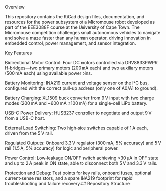 Overview

This repository contains the KiCad design files, documentation, and resources for the power subsystem of a Micromouse robot developed as part of the EEE3088F course at the University of Cape Town. The Micromouse competition challenges small autonomous vehicles to navigate and solve a maze faster than any human operator, driving innovation in embedded control, power management, and sensor integration.

Key Features

Bidirectional Motor Control: Four DC motors controlled via DRV8833PWPR H‑bridges—two primary motors (200 mA each) and two auxiliary motors (500 mA each) using available power pins.

Battery Monitoring: INA219 current and voltage sensor on the I²C bus, configured with the correct pull-up address (only one of A0/A1 to ground).

Battery Charging: XL1509 buck converter from 9 V input with two charge modes (200 mA and ~600 mA ±100 mA) for a single-cell LiPo battery.

USB-C Power Delivery: HUSB237 controller to negotiate and output 9 V from a USB-C host.

External Load Switching: Two high‑side switches capable of 1 A each, driven from the 5 V rail.

Regulated Outputs: Onboard 3.3 V regulator (300 mA, 5% accuracy) and 5 V rail (1.5 A, 5% accuracy) for logic and peripheral power.

Power Control: Low‑leakage ON/OFF switch achieving <30 µA in OFF state and up to 2 A peak in ON state, able to disconnect both 5 V and 3.3 V rails.

Protection and Debug: Test points for key rails, onboard fuses, optional current‑sense resistors, and a spare INA219 footprint for rapid troubleshooting and failure recovery.## Repository Structure
